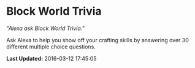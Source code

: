 # Block World Trivia
*"Alexa ask Block World Trivia."*

Ask Alexa to help you show off your crafting skills by answering over 30 different multiple choice questions.

**Last Updated:** 2016-03-12 17:45:05